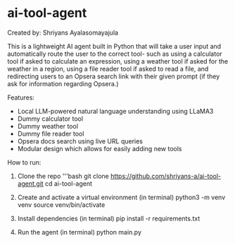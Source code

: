 # ai-tool-agent

Created by: Shriyans Ayalasomayajula

This is a lightweight AI agent built in Python that will take a user input and automatically route the user to the correct tool- such as using a calculator tool if asked to calculate an expression, using a weather tool if asked for the weather in a region, using a file reader tool if asked to read a file, and redirecting users to an Opsera search link with their given prompt (if they ask for information regarding Opsera.)

Features:
- Local LLM-powered natural language understanding using LLaMA3
- Dummy calculator tool
- Dummy weather tool
- Dummy file reader tool
- Opsera docs search using live URL queries
- Modular design which allows for easily adding new tools

How to run:
1. Clone the repo
    '''bash
    git clone https://github.com/shriyans-a/ai-tool-agent.git
    cd ai-tool-agent

2. Create and activate a virtual environment (in terminal)
    python3 -m venv venv
    source venv/bin/activate

3. Install dependencies (in terminal)
    pip install -r requirements.txt

4. Run the agent (in terminal)
    python main.py
